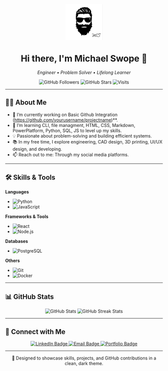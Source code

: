 <!-- Profile Header --> 
<div align="center">
  <img src="https://github.com/Swope44/Swope44/blob/main/Logo2.png" width="120px" alt="Profile Picture" />
  <h1>Hi there, I'm Michael Swope 👋</h1>
  <p><em>Engineer • Problem Solver • Lifelong Learner</em></p>
</div>

<!-- Dark Themed Badges -->
<div align="center">
  <img alt="GitHub Followers" src="https://img.shields.io/github/followers/yourusername?style=flat-square&color=0f9d58" />
  <img alt="GitHub Stars" src="https://img.shields.io/github/stars/yourusername?style=flat-square&color=4285f4" />
  <img alt="Visits" src="https://komarev.com/ghpvc/?username=yourusername&style=flat-square&color=ff6f00" />
</div>

---

## 👨‍💻 About Me

- 🔭 I’m currently working on Basic Github Integration (https://github.com/yourusername/projectname)**.
- 🌱 I’m learning CLI, file managment, HTML, CSS, Markdown, PowerPlatform, Python, SQL, JS to level up my skills.
- 💡 Passionate about problem-solving and building efficient systems.
- 📚 In my free time, I explore engineering, CAD design, 3D printing, UI/UX design, and developing.
- 📫 Reach out to me: Through my social media platforms. 

---

## 🛠️ Skills & Tools

**Languages**
- ![Python](https://img.shields.io/badge/Python-3776AB?style=flat-square&logo=python&logoColor=white)
- ![JavaScript](https://img.shields.io/badge/JavaScript-F7DF1E?style=flat-square&logo=javascript&logoColor=black)

**Frameworks & Tools**
- ![React](https://img.shields.io/badge/React-61DAFB?style=flat-square&logo=react&logoColor=black)
- ![Node.js](https://img.shields.io/badge/Node.js-339933?style=flat-square&logo=nodedotjs&logoColor=white)

**Databases**
- ![PostgreSQL](https://img.shields.io/badge/PostgreSQL-336791?style=flat-square&logo=postgresql&logoColor=white)

**Others**
- ![Git](https://img.shields.io/badge/Git-F05032?style=flat-square&logo=git&logoColor=white)
- ![Docker](https://img.shields.io/badge/Docker-2496ED?style=flat-square&logo=docker&logoColor=white)

---

## 📊 GitHub Stats

<div align="center">
  <img src="https://github-readme-stats.vercel.app/api?username=yourusername&show_icons=true&theme=dark&hide=stars,issues" alt="GitHub Stats" />
  <img src="https://github-readme-streak-stats.herokuapp.com/?user=yourusername&theme=dark" alt="GitHub Streak Stats" />
</div>

---

## 🔗 Connect with Me

<div align="center">
  <a href="https://www.linkedin.com/in/yourusername/michael-swope-23a325342">
    <img src="https://img.shields.io/badge/LinkedIn-0A66C2?style=for-the-badge&logo=linkedin&logoColor=white" alt="LinkedIn Badge" />
  </a>
  <a href="mailto:your.email@example.com">
    <img src="https://img.shields.io/badge/Email-D14836?style=for-the-badge&logo=gmail&logoColor=white" alt="Email Badge" />
  </a>
  <a href="https://yourportfolio.com">
    <img src="https://img.shields.io/badge/Portfolio-000000?style=for-the-badge&logo=firefox&logoColor=white" alt="Portfolio Badge" />
  </a>
</div>

---

<div align="center">
  🚀 Designed to showcase skills, projects, and GitHub contributions in a clean, dark theme.
</div>
